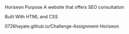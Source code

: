 Horiseon
Purpose
A website that offers SEO consultation

Built With
HTML and CSS

0726hayate.github.io/Challenge-Assignment-Horiseon
